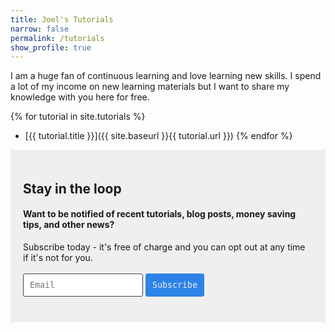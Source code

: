 ```yaml
---
title: Joel's Tutorials
narrow: false
permalink: /tutorials
show_profile: true
---
```


I am a huge fan of continuous learning and love learning new skills. I spend a lot of my income on new learning materials but I want to share my knowledge with you here for free.  

{% for tutorial in site.tutorials %}
- [{{ tutorial.title }}]({{ site.baseurl }}{{ tutorial.url }})
{% endfor %}

<div class="email-subscription-cta">
    <h2>Stay in the loop</h2>
    <h4>Want to be notified of recent tutorials, blog posts, money saving tips, and other news?</h4>
    <p>Subscribe today - it's free of charge and you can opt out at any time if it's not for you.</p> 
    <form action="{{site.mailchimp-list}}" method="post" name="mc-embedded-subscribe-form" class="wj-contact-form validate" target="_blank" novalidate>
        <div class="mc-field-group">
            <input type="email" placeholder="Email" name="EMAIL" class="required email" id="mce-EMAIL" autocomplete="on">
            <input type="submit" value="Subscribe" name="subscribe" class="heart">
        </div>
    </form>
</div>

<style>
    .email-subscription-cta {
        background: #efefef;
        padding: 20px;
    }
    .wj-contact-form input {
        vertical-align: middle;
        margin-top: 0.25em;
        margin-bottom: 0.5em;
        padding: 0.75em;
        font-family: monospace, sans-serif;
        border:1px solid #444;
        outline-color: #2e83e6;
        border-radius: 3px;
        transition: box-shadow .2s ease;
    }
    
    .wj-contact-form input[type="submit"] {
        background-color: #2e83e6;
        border: 1px solid #2e83e6;;
        color: #eee;
    }
</style> 